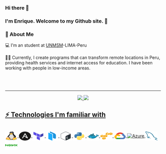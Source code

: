 ### Hi there 👋
### I'm Enrique. Welcome to my Github site. 🌱
### 🚀 About Me
💻 I’m an student at [UNMSM](https://unmsm.edu.pe/)-LIMA-Peru</br> </br>
👨‍💼 Currently, I create programs that can transform remote locations in Peru, providing health services and internet access for education. I have been working with people in low-income areas. </br> </br>    
<br/>
<hr />

<div align="center">
  <a href="https://github.com/2000923">
  <img height="180em" src="https://github-readme-stats.vercel.app/api?username=2000923&show_icons=true&theme=gradient&include_all_commits=true&count_private=true"/>
  <img height="180em" src="https://github-readme-stats.vercel.app/api/top-langs/?username=2000923&layout=compact&langs_count=7&theme=gradient"/>
</div>

## ⚡ Technologies I'm familiar with
  
<div style="display: inline_block"><br>
  <img align="center" alt="Linux" height="30" width="40" src="https://raw.githubusercontent.com/gilbarbara/logos/main/logos/linux-tux.svg">
  <img align="center" alt="Ansible" height="30" width="40" src="https://raw.githubusercontent.com/devicons/devicon/master/icons/ansible/ansible-original.svg">
  <img align="center" alt="Terraform" height="30" width="40" src="https://raw.githubusercontent.com/devicons/devicon/master/icons/terraform/terraform-original.svg">
  <img align="center" alt="Packer" height="30" width="40" src="https://raw.githubusercontent.com/devicons/devicon/master/icons/packer/packer-original.svg">
  <img align="center" alt="Bash" height="30" width="40" src="https://raw.githubusercontent.com/devicons/devicon/master/icons/bash/bash-original.svg">
  <img align="center" alt="Python" height="30" width="40" src="https://raw.githubusercontent.com/devicons/devicon/master/icons/python/python-original.svg">
  <img align="center" alt="Docker" height="30" width="40" src="https://raw.githubusercontent.com/devicons/devicon/master/icons/docker/docker-original.svg">
  <img align="center" alt="AWS" height="30" width="40" src="https://raw.githubusercontent.com/devicons/devicon/master/icons/amazonwebservices/amazonwebservices-original.svg">
  <img align="center" alt="GCP" height="30" width="40" src="https://raw.githubusercontent.com/devicons/devicon/master/icons/googlecloud/googlecloud-original.svg">
  <img align="center" alt="Azure" height="30" width="40" src="https://raw.githubusercontent.com/gilbarbara/logos/main/logos/microsoft-azure.svg">
  <img align="center" alt="MySQL" height="30" width="40" src="https://raw.githubusercontent.com/devicons/devicon/master/icons/mysql/mysql-original.svg">
  <img align="center" alt="nginx" height="30" width="40" src="https://raw.githubusercontent.com/devicons/devicon/master/icons/nginx/nginx-original.svg">                                                     
</div>

<!--
**eefloresb/eefloresb** is a ✨ _special_ ✨ repository because its `README.md` (this file) appears on your GitHub profile.

Here are some ideas to get you started:

- 🔭 I’m currently working on ...
- 🌱 I’m currently learning ...
- 👯 I’m looking to collaborate on ...
- 🤔 I’m looking for help with ...
- 💬 Ask me about ...
- 📫 How to reach me: ...
- 😄 Pronouns: ...
- ⚡ Fun fact: ...
-->

